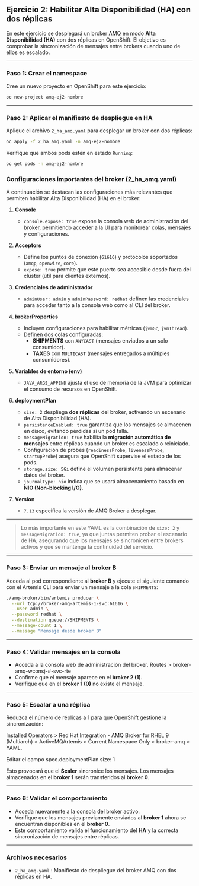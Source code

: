 ## Ejercicio 2: Habilitar Alta Disponibilidad (HA) con dos réplicas

En este ejercicio se desplegará un broker AMQ en modo **Alta Disponibilidad (HA)** con dos réplicas en OpenShift. El objetivo es comprobar la sincronización de mensajes entre brokers cuando uno de ellos es escalado.

---

### Paso 1: Crear el namespace

Cree un nuevo proyecto en OpenShift para este ejercicio:

```bash
oc new-project amq-ej2-nombre
```

---

### Paso 2: Aplicar el manifiesto de despliegue en HA

Aplique el archivo `2_ha_amq.yaml` para desplegar un broker con dos réplicas:

```bash
oc apply -f 2_ha_amq.yaml -n amq-ej2-nombre
```

Verifique que ambos pods estén en estado `Running`:

```bash
oc get pods -n amq-ej2-nombre
```

### Configuraciones importantes del broker (2_ha_amq.yaml)

A continuación se destacan las configuraciones más relevantes que permiten habilitar Alta Disponibilidad (HA) en el broker:

1. **Console**  
   - `console.expose: true` expone la consola web de administración del broker, permitiendo acceder a la UI para monitorear colas, mensajes y configuraciones.

2. **Acceptors**  
   - Define los puntos de conexión (`61616`) y protocolos soportados (`amqp`, `openwire`, `core`).  
   - `expose: true` permite que este puerto sea accesible desde fuera del cluster (útil para clientes externos).

3. **Credenciales de administrador**  
   - `adminUser: admin` y `adminPassword: redhat` definen las credenciales para acceder tanto a la consola web como al CLI del broker.

4. **brokerProperties**  
   - Incluyen configuraciones para habilitar métricas (`jvmGc`, `jvmThread`).  
   - Definen dos colas configuradas:  
     - **SHIPMENTS** con `ANYCAST` (mensajes enviados a un solo consumidor).  
     - **TAXES** con `MULTICAST` (mensajes entregados a múltiples consumidores).

5. **Variables de entorno (env)**  
   - `JAVA_ARGS_APPEND` ajusta el uso de memoria de la JVM para optimizar el consumo de recursos en OpenShift.

6. **deploymentPlan**  
   - `size: 2` despliega **dos réplicas** del broker, activando un escenario de Alta Disponibilidad (HA).  
   - `persistenceEnabled: true` garantiza que los mensajes se almacenen en disco, evitando pérdidas si un pod falla.  
   - `messageMigration: true` habilita la **migración automática de mensajes** entre réplicas cuando un broker es escalado o reiniciado.  
   - Configuración de probes (`readinessProbe`, `livenessProbe`, `startupProbe`) asegura que OpenShift supervise el estado de los pods.  
   - `storage.size: 5Gi` define el volumen persistente para almacenar datos del broker.  
   - `journalType: nio` indica que se usará almacenamiento basado en **NIO (Non-blocking I/O)**.

7. **Version**  
   - `7.13` especifica la versión de AMQ Broker a desplegar.

---

> Lo más importante en este YAML es la combinación de `size: 2` y `messageMigration: true`, ya que juntas permiten probar el escenario de HA, asegurando que los mensajes se sincronicen entre brokers activos y que se mantenga la continuidad del servicio.


---

### Paso 3: Enviar un mensaje al broker B

Acceda al pod correspondiente al **broker B** y ejecute el siguiente comando con el Artemis CLI para enviar un mensaje a la cola `SHIPMENTS`:

```bash
./amq-broker/bin/artemis producer \
  --url tcp://broker-amq-artemis-1-svc:61616 \
  --user admin \
  --password redhat \
  --destination queue://SHIPMENTS \
  --message-count 1 \
  --message "Mensaje desde broker B"
```

---

### Paso 4: Validar mensajes en la consola

- Acceda a la consola web de administración del broker. Routes > broker-amq-wconsj-#-svc-rte 
- Confirme que el mensaje aparece en el **broker 2 (1)**.  
- Verifique que en el **broker 1 (0)** no existe el mensaje.

---

### Paso 5: Escalar a una réplica

Reduzca el número de réplicas a 1 para que OpenShift gestione la sincronización:

Installed Operators > Red Hat Integration - AMQ Broker for RHEL 9 (Multiarch) > ActiveMQArtemis > Current Namespace Only > broker-amq > YAML.

Editar el campo spec.deploymentPlan.size: 1


Esto provocará que el **Scaler** sincronice los mensajes. Los mensajes almacenados en el **broker 1** serán transferidos al **broker 0**.

---

### Paso 6: Validar el comportamiento

- Acceda nuevamente a la consola del broker activo.  
- Verifique que los mensajes previamente enviados al **broker 1** ahora se encuentran disponibles en el **broker 0**.  
- Este comportamiento valida el funcionamiento del **HA** y la correcta sincronización de mensajes entre réplicas.

---

### Archivos necesarios

- `2_ha_amq.yaml` : Manifiesto de despliegue del broker AMQ con dos réplicas en HA.
